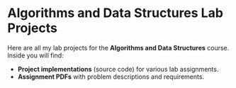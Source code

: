 # Algorithms and Data Structures Lab Projects

Here are all my lab projects for the **Algorithms and Data Structures** course. Inside you will find:

- **Project implementations** (source code) for various lab assignments.
- **Assignment PDFs** with problem descriptions and requirements.
